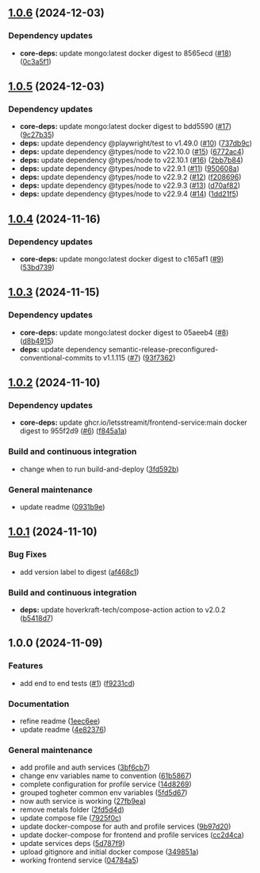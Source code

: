 ## [1.0.6](https://github.com/LetsStreamIt/bootstrap/compare/v1.0.5...v1.0.6) (2024-12-03)

### Dependency updates

* **core-deps:** update mongo:latest docker digest to 8565ecd ([#18](https://github.com/LetsStreamIt/bootstrap/issues/18)) ([0c3a5f1](https://github.com/LetsStreamIt/bootstrap/commit/0c3a5f1634b2877c325f573da8455ef95b518aff))

## [1.0.5](https://github.com/LetsStreamIt/bootstrap/compare/v1.0.4...v1.0.5) (2024-12-03)

### Dependency updates

* **core-deps:** update mongo:latest docker digest to bdd5590 ([#17](https://github.com/LetsStreamIt/bootstrap/issues/17)) ([9c27b35](https://github.com/LetsStreamIt/bootstrap/commit/9c27b35cd77b88b60503f5cb4b9f2dffdebde758))
* **deps:** update dependency @playwright/test to v1.49.0 ([#10](https://github.com/LetsStreamIt/bootstrap/issues/10)) ([737db9c](https://github.com/LetsStreamIt/bootstrap/commit/737db9cf92c001e44622e3de3ad06707c1cd97d4))
* **deps:** update dependency @types/node to v22.10.0 ([#15](https://github.com/LetsStreamIt/bootstrap/issues/15)) ([6772ac4](https://github.com/LetsStreamIt/bootstrap/commit/6772ac46205583b99fa6cbb853a4bde92a51325c))
* **deps:** update dependency @types/node to v22.10.1 ([#16](https://github.com/LetsStreamIt/bootstrap/issues/16)) ([2bb7b84](https://github.com/LetsStreamIt/bootstrap/commit/2bb7b84404cdbb40eb0873b606055621fe5dba31))
* **deps:** update dependency @types/node to v22.9.1 ([#11](https://github.com/LetsStreamIt/bootstrap/issues/11)) ([950608a](https://github.com/LetsStreamIt/bootstrap/commit/950608ac353f8601027ddc24ec25f06a17925243))
* **deps:** update dependency @types/node to v22.9.2 ([#12](https://github.com/LetsStreamIt/bootstrap/issues/12)) ([f208696](https://github.com/LetsStreamIt/bootstrap/commit/f208696fc3872f207c44a277223418c608f60737))
* **deps:** update dependency @types/node to v22.9.3 ([#13](https://github.com/LetsStreamIt/bootstrap/issues/13)) ([d70af82](https://github.com/LetsStreamIt/bootstrap/commit/d70af82e96741afa62cf0744d1b341e3623da776))
* **deps:** update dependency @types/node to v22.9.4 ([#14](https://github.com/LetsStreamIt/bootstrap/issues/14)) ([1dd21f5](https://github.com/LetsStreamIt/bootstrap/commit/1dd21f5bc379b142e83358ef1aac19c7743f2034))

## [1.0.4](https://github.com/LetsStreamIt/bootstrap/compare/v1.0.3...v1.0.4) (2024-11-16)

### Dependency updates

* **core-deps:** update mongo:latest docker digest to c165af1 ([#9](https://github.com/LetsStreamIt/bootstrap/issues/9)) ([53bd739](https://github.com/LetsStreamIt/bootstrap/commit/53bd739a9ceab39ae679d48b1e10b126e692299f))

## [1.0.3](https://github.com/LetsStreamIt/bootstrap/compare/v1.0.2...v1.0.3) (2024-11-15)

### Dependency updates

* **core-deps:** update mongo:latest docker digest to 05aeeb4 ([#8](https://github.com/LetsStreamIt/bootstrap/issues/8)) ([d8b4915](https://github.com/LetsStreamIt/bootstrap/commit/d8b49150beb24ec856c8c1a885156dc65d2d3565))
* **deps:** update dependency semantic-release-preconfigured-conventional-commits to v1.1.115 ([#7](https://github.com/LetsStreamIt/bootstrap/issues/7)) ([93f7362](https://github.com/LetsStreamIt/bootstrap/commit/93f73622112311ec0e4df4522f73aba9997346e9))

## [1.0.2](https://github.com/LetsStreamIt/bootstrap/compare/v1.0.1...v1.0.2) (2024-11-10)

### Dependency updates

* **core-deps:** update ghcr.io/letsstreamit/frontend-service:main docker digest to 955f2d9 ([#6](https://github.com/LetsStreamIt/bootstrap/issues/6)) ([f845a1a](https://github.com/LetsStreamIt/bootstrap/commit/f845a1a593ce18ec524a50783c9c25020e0c6e0b))

### Build and continuous integration

* change when to run build-and-deploy ([3fd592b](https://github.com/LetsStreamIt/bootstrap/commit/3fd592bca9412268fffd54970551de76b097357a))

### General maintenance

* update readme ([0931b9e](https://github.com/LetsStreamIt/bootstrap/commit/0931b9e1a18f09a02dfda3e693f7cd426b673894))

## [1.0.1](https://github.com/LetsStreamIt/bootstrap/compare/v1.0.0...v1.0.1) (2024-11-10)

### Bug Fixes

* add version label to digest ([af468c1](https://github.com/LetsStreamIt/bootstrap/commit/af468c122fe5a894150cbdb881059d79590100f3))

### Build and continuous integration

* **deps:** update hoverkraft-tech/compose-action action to v2.0.2 ([b5418d7](https://github.com/LetsStreamIt/bootstrap/commit/b5418d7b41206c08dfbfa98e40230ccfed9df71c))

## 1.0.0 (2024-11-09)

### Features

* add end to end tests ([#1](https://github.com/LetsStreamIt/bootstrap/issues/1)) ([f9231cd](https://github.com/LetsStreamIt/bootstrap/commit/f9231cd096ae9aac769130a266fddb3c239ddb5b))

### Documentation

* refine readme ([1eec6ee](https://github.com/LetsStreamIt/bootstrap/commit/1eec6ee204343651362768679521dcd4bc4a452d))
* update readme ([4e82376](https://github.com/LetsStreamIt/bootstrap/commit/4e823761a24226ba28416121e0c7c314939b7c71))

### General maintenance

* add profile and auth services ([3bf6cb7](https://github.com/LetsStreamIt/bootstrap/commit/3bf6cb7b183c65ec5095136c68473cddb1e04e29))
* change env variables name to convention ([61b5867](https://github.com/LetsStreamIt/bootstrap/commit/61b586750f0fa72a77afe272fdf70837233e3f5d))
* complete configuration for profile service ([14d8269](https://github.com/LetsStreamIt/bootstrap/commit/14d8269494918643d996d49923737323e31380bd))
* grouped togheter common env variables ([5fd5d67](https://github.com/LetsStreamIt/bootstrap/commit/5fd5d67c1386397bc85c4c7d4bc203f212d2a006))
* now auth service is working ([27fb9ea](https://github.com/LetsStreamIt/bootstrap/commit/27fb9ea3fceefbd7c76f9c7027a2a5feb33fb7d1))
* remove metals folder ([2fd5d4d](https://github.com/LetsStreamIt/bootstrap/commit/2fd5d4d530f1cb6cb51237b35ef8613cca6815c1))
* update compose file ([7925f0c](https://github.com/LetsStreamIt/bootstrap/commit/7925f0c28948888a59747f6f81fd44ace9bff858))
* update docker-compose for auth and profile services ([9b97d20](https://github.com/LetsStreamIt/bootstrap/commit/9b97d2006343b5616921366f4c36b69174312d47))
* update docker-compose for frontend and profile services ([cc2d4ca](https://github.com/LetsStreamIt/bootstrap/commit/cc2d4cac5054b1291ff78813160306e8c44650f1))
* update services deps ([5d787f9](https://github.com/LetsStreamIt/bootstrap/commit/5d787f998f95b981937094d3f8742443895fd445))
* upload gitignore and initial docker compose ([349851a](https://github.com/LetsStreamIt/bootstrap/commit/349851a6c601d3928978dffa2e975f12667f7c7f))
* working frontend service ([04784a5](https://github.com/LetsStreamIt/bootstrap/commit/04784a5cd72ae42a6c77118aa5d4c7e60869bbe6))
